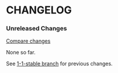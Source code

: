 # CHANGELOG

### Unreleased Changes

[Compare changes](https://github.com/codevise/krant/compare/1-1-stable...master)

None so far.

See
[1-1-stable branch](https://github.com/codevise/krant/blob/1-1-stable/CHANGELOG.md)
for previous changes.
